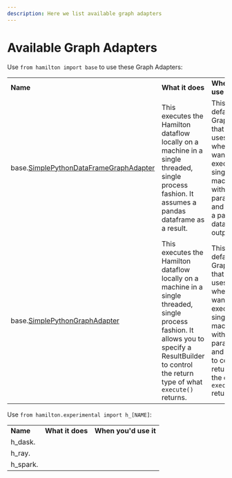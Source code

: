 ```yaml
---
description: Here we list available graph adapters
---
```


# Available Graph Adapters

Use `from hamilton import base` to use these Graph Adapters:

|                                                                                                                 |                                                                                                                                                                                                         |                                                                                                                                                                                                                      |
| --------------------------------------------------------------------------------------------------------------- | ------------------------------------------------------------------------------------------------------------------------------------------------------------------------------------------------------- | -------------------------------------------------------------------------------------------------------------------------------------------------------------------------------------------------------------------- |
| **Name**                                                                                                        | **What it does**                                                                                                                                                                                        | **When you'd use it**                                                                                                                                                                                                |
| base.[SimplePythonDataFrameGraphAdapter](https://github.com/stitchfix/hamilton/blob/main/hamilton/base.py#L134) | This executes the Hamilton dataflow locally on a machine in a single threaded, single process fashion. It assumes a pandas dataframe as a result.                                                       | This is the default GraphAdapter that Hamilton uses. Use this when you want to execute on a single machine, without parallelization, and you want a pandas dataframe as output.                                      |
| base.[SimplePythonGraphAdapter](https://github.com/stitchfix/hamilton/blob/main/hamilton/base.py#L149)          | This executes the Hamilton dataflow locally on a machine in a single threaded, single process fashion. It allows you to specify a ResultBuilder to control the return type of what `execute()` returns. | This is the default GraphAdapter that Hamilton uses. Use this when you want to execute on a single machine, without parallelization, and you want to control the return type of the object that `execute()` returns. |

Use `from hamilton.experimental import h_[NAME]`:

|           |                  |                       |
| --------- | ---------------- | --------------------- |
| **Name**  | **What it does** | **When you'd use it** |
| h\_dask.  |                  |                       |
| h\_ray.   |                  |                       |
| h\_spark. |                  |                       |
